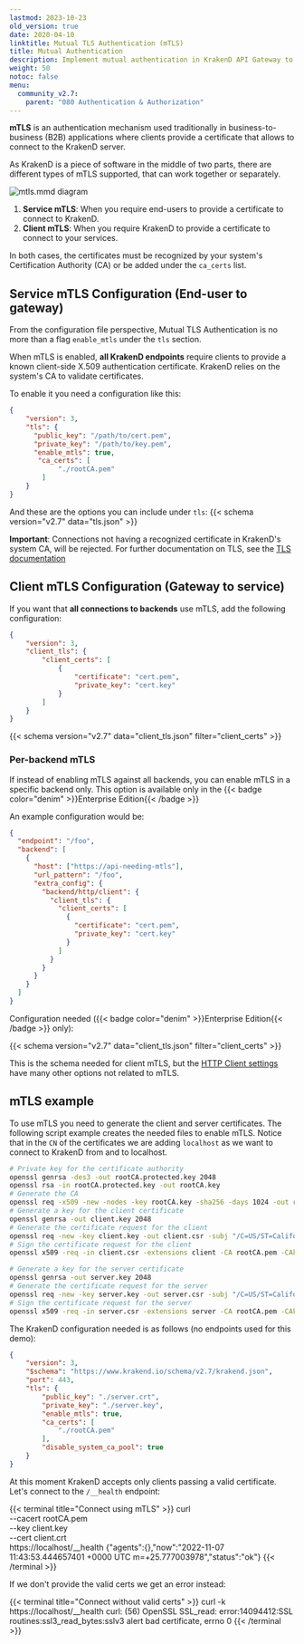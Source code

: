 ```yaml
---
lastmod: 2023-10-23
old_version: true
date: 2020-04-10
linktitle: Mutual TLS Authentication (mTLS)
title: Mutual Authentication
description: Implement mutual authentication in KrakenD API Gateway to establish a secure and trusted communication channel between clients and APIs
weight: 50
notoc: false
menu:
  community_v2.7:
    parent: "080 Authentication & Authorization"
---
```


**mTLS** is an authentication mechanism used traditionally in business-to-business (B2B) applications where clients provide a certificate that allows to connect to the KrakenD server.

As KrakenD is a piece of software in the middle of two parts, there are different types of mTLS supported, that can work together or separately.

![mtls.mmd diagram](/images/documentation/diagrams/mtls.mmd.svg)


1. **Service mTLS**: When you require end-users to provide a certificate to connect to KrakenD.
2. **Client mTLS**: When you require KrakenD to provide a certificate to connect to your services.

In both cases, the certificates must be recognized by your system's Certification Authority (CA) or be added under the `ca_certs` list.

## Service mTLS Configuration (End-user to gateway)
From the configuration file perspective, Mutual TLS Authentication is no more than a flag `enable_mtls` under the `tls` section.

When mTLS is enabled, **all KrakenD endpoints** require clients to provide a known client-side X.509 authentication certificate. KrakenD relies on the system's CA to validate certificates.

To enable it you need a configuration like this:

```json
{
    "version": 3,
    "tls": {
      "public_key": "/path/to/cert.pem",
      "private_key": "/path/to/key.pem",
      "enable_mtls": true,
       "ca_certs": [
            "./rootCA.pem"
        ]
    }
}
```

And these are the options you can include under `tls`:
{{< schema version="v2.7" data="tls.json" >}}


**Important**: Connections not having a recognized certificate in KrakenD's system CA, will be rejected. For further documentation on TLS, see the [TLS documentation](/docs/v2.7/service-settings/tls/)

## Client mTLS Configuration (Gateway to service)
If you want that **all connections to backends** use mTLS, add the following configuration:

```json
{
    "version": 3,
    "client_tls": {
        "client_certs": [
            {
                "certificate": "cert.pem",
                "private_key": "cert.key"
            }
        ]
    }
}
```

{{< schema version="v2.7" data="client_tls.json" filter="client_certs" >}}

### Per-backend mTLS
If instead of enabling mTLS against all backends, you can enable mTLS in a specific backend only. This option is available only in the {{< badge color="denim" >}}Enterprise Edition{{< /badge >}}

An example configuration would be:

```json
{
  "endpoint": "/foo",
  "backend": [
    {
      "host": ["https://api-needing-mtls"],
      "url_pattern": "/foo",
      "extra_config": {
        "backend/http/client": {
          "client_tls": {
            "client_certs": [
              {
                "certificate": "cert.pem",
                "private_key": "cert.key"
              }
            ]
          }
        }
      }
    }
  ]
}
```
Configuration needed ({{< badge color="denim" >}}Enterprise Edition{{< /badge >}} only):

{{< schema version="v2.7" data="client_tls.json" filter="client_certs" >}}

This is the schema needed for client mTLS, but the [HTTP Client settings](/docs/enterprise/backends/http-client/) have many other options not related to mTLS.


## mTLS example
To use mTLS you need to generate the client and server certificates. The following script example creates the needed files to enable mTLS. Notice that in the `CN` of the certificates we are adding `localhost` as we want to connect to KrakenD from and to localhost.

```sh
# Private key for the certificate authority
openssl genrsa -des3 -out rootCA.protected.key 2048
openssl rsa -in rootCA.protected.key -out rootCA.key
# Generate the CA
openssl req -x509 -new -nodes -key rootCA.key -sha256 -days 1024 -out rootCA.pem -subj "/C=US/ST=California/L=Mountain View/O=Your Organization/OU=Your Unit/CN=example.com"
# Generate a key for the client certificate
openssl genrsa -out client.key 2048
# Generate the certificate request for the client
openssl req -new -key client.key -out client.csr -subj "/C=US/ST=California/L=Mountain View/O=Your Organization/OU=Your Unit/CN=localhost"
# Sign the certificate request for the client
openssl x509 -req -in client.csr -extensions client -CA rootCA.pem -CAkey rootCA.key -CAcreateserial -out client.crt -days 500 -sha256

# Generate a key for the server certificate
openssl genrsa -out server.key 2048
# Generate the certificate request for the server
openssl req -new -key server.key -out server.csr -subj "/C=US/ST=California/L=Mountain View/O=Your Organization/OU=Your Unit/CN=localhost"
# Sign the certificate request for the server
openssl x509 -req -in server.csr -extensions server -CA rootCA.pem -CAkey rootCA.key -CAcreateserial -out server.crt -days 500 -sha256
```

The KrakenD configuration needed is as follows (no endpoints used for this demo):

```json
{
    "version": 3,
    "$schema": "https://www.krakend.io/schema/v2.7/krakend.json",
    "port": 443,
    "tls": {
        "public_key": "./server.crt",
        "private_key": "./server.key",
        "enable_mtls": true,
        "ca_certs": [
            "./rootCA.pem"
        ],
        "disable_system_ca_pool": true
    }
}
```

At this moment KrakenD accepts only clients passing a valid certificate. Let's connect to the `/__health` endpoint:

{{< terminal title="Connect using mTLS" >}}
curl \
  --cacert rootCA.pem \
  --key client.key \
  --cert client.crt \
  https://localhost/__health
{"agents":{},"now":"2022-11-07 11:43:53.444657401 +0000 UTC m=+25.777003978","status":"ok"}
{{< /terminal >}}

If we don't provide the valid certs we get an error instead:

{{< terminal title="Connect without valid certs" >}}
curl -k https://localhost/__health
curl: (56) OpenSSL SSL_read: error:14094412:SSL routines:ssl3_read_bytes:sslv3 alert bad certificate, errno 0
{{< /terminal >}}
